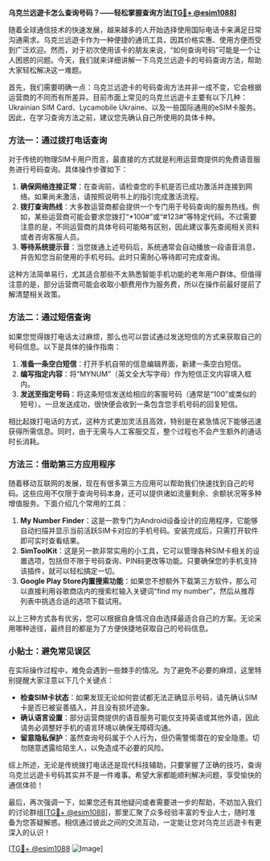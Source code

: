 **乌克兰远遊卡怎么查询号码？——轻松掌握查询方法[[TG💪+ @esim1088](https://t.me/s/esim1088)]**

随着全球通信技术的快速发展，越来越多的人开始选择使用国际电话卡来满足日常沟通需求。乌克兰远遊卡作为一种便捷的通讯工具，因其价格实惠、使用方便而受到广泛欢迎。然而，对于初次使用该卡的朋友来说，“如何查询号码”可能是一个让人困惑的问题。今天，我们就来详细讲解一下乌克兰远遊卡的号码查询方法，帮助大家轻松解决这一难题。

首先，我们需要明确一点：乌克兰远遊卡的号码查询方法并非一成不变，它会根据运营商的不同而有所差异。目前市面上常见的乌克兰远遊卡主要有以下几种：Ukrainian SIM Card、Lycamobile Ukraine、以及一些国际通用的eSIM卡服务。因此，在学习查询方法之前，建议您先确认自己所使用的具体卡种。

### 方法一：通过拨打电话查询

对于传统的物理SIM卡用户而言，最直接的方式就是利用运营商提供的免费语音服务进行号码查询。具体操作步骤如下：

1. **确保网络连接正常**：在查询前，请检查您的手机是否已成功激活并连接到网络。如果尚未激活，请按照说明书上的指引完成激活流程。
2. **拨打查询热线**：大多数运营商都会提供一个专门用于号码查询的服务热线。例如，某些运营商可能会要求您拨打“*100#”或“#123#”等特定代码。不过需要注意的是，不同运营商的具体号码可能略有区别，因此建议事先查阅相关资料或者咨询客服人员。
3. **等待系统提示音**：当您拨通上述号码后，系统通常会自动播放一段语音消息，并告知您当前使用的手机号码。此时只需耐心等待即可完成查询。

这种方法简单易行，尤其适合那些不太熟悉智能手机功能的老年用户群体。但值得注意的是，部分运营商可能会收取小额费用作为服务费，所以在操作前最好提前了解清楚相关政策。

### 方法二：通过短信查询

如果您觉得拨打电话太过麻烦，那么也可以尝试通过发送短信的方式来获取自己的号码信息。以下是具体的操作指南：

1. **准备一条空白短信**：打开手机自带的信息编辑界面，新建一条空白短信。
2. **编写指定内容**：将“MYNUM”（英文全大写字母）作为短信正文内容填入框内。
3. **发送至指定号码**：将这条短信发送给相应的客服号码（通常是“100”或类似的短号）。一旦发送成功，很快便会收到一条包含您手机号码的回复短信。

相比起拨打电话的方式，这种方式更加灵活且高效，特别是在紧急情况下能够迅速获得所需信息。同时，由于无需与人工客服交互，整个过程也不会产生额外的通话时长消耗。

### 方法三：借助第三方应用程序

随着移动互联网的发展，现在有很多第三方应用可以帮助我们快速找到自己的号码。这些应用不仅限于查询号码本身，还可以提供诸如流量剩余、余额状况等多种增值服务。下面介绍几个常用的工具：

1. **My Number Finder**：这是一款专门为Android设备设计的应用程序，它能够自动扫描并显示当前活跃SIM卡对应的手机号码。安装完成后，只需打开软件即可实时查看结果。
2. **SimToolKit**：这是另一款非常实用的小工具，它可以管理各种SIM卡相关的设置选项，包括但不限于号码查询、PIN码更改等功能。只要确保您的手机支持该插件，就可以轻松搞定一切。
3. **Google Play Store内置搜索功能**：如果您不想额外下载第三方软件，那么可以直接利用谷歌商店内的搜索栏输入关键词“find my number”，然后从推荐列表中挑选合适的选项下载试用。

以上三种方式各有优劣，您可以根据自身情况自由选择最适合自己的方案。无论采用哪种途径，最终目的都是为了方便快捷地获取自己的号码信息。

### 小贴士：避免常见误区

在实际操作过程中，难免会遇到一些棘手的情况。为了避免不必要的麻烦，这里特别提醒大家注意以下几个关键点：

- **检查SIM卡状态**：如果发现无论如何尝试都无法正确显示号码，请先确认SIM卡是否已被妥善插入，并且没有损坏迹象。
- **确认语言设置**：部分运营商提供的语音服务可能仅支持英语或其他外语，因此请务必调整好手机的语言环境以确保无障碍沟通。
- **留意隐私保护**：虽然查询号码属于个人行为，但仍需警惕潜在的安全隐患。切勿随意透露给陌生人，以免造成不必要的风险。

综上所述，无论是传统拨打电话还是现代科技辅助，只要掌握了正确的技巧，查询乌克兰远遊卡号码其实并不是一件难事。希望大家都能顺利解决问题，享受愉快的通信体验！

最后，再次强调一下，如果您还有其他疑问或者需要进一步的帮助，不妨加入我们的讨论群组[[TG💪+ @esim1088](https://t.me/s/esim1088)]，那里汇聚了众多经验丰富的专业人士，随时准备为您答疑解惑。相信通过彼此之间的交流互动，一定能让您对乌克兰远遊卡有更深入的认识！

[[TG💪+ @esim1088](https://t.me/s/esim1088) ![Image](https://i.postimg.cc/4NQfJmqS/Snipaste-2025-05-13-00-14-12.png)]